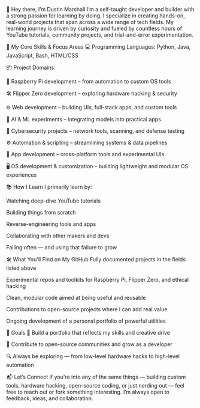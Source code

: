 👋 Hey there, I’m Dustin Marshall
I’m a self-taught developer and builder with a strong passion for learning by doing. I specialize in creating hands-on, real-world projects that span across a wide range of tech fields. My learning journey is driven by curiosity and fueled by countless hours of YouTube tutorials, community projects, and trial-and-error experimentation.

🧠 My Core Skills & Focus Areas
💻 Programming Languages:
Python, Java, JavaScript, Bash, HTML/CSS

📦 Project Domains:

🔧 Raspberry Pi development – from automation to custom OS tools

🛠️ Flipper Zero development – exploring hardware hacking & security

🌐 Web development – building UIs, full-stack apps, and custom tools

🤖 AI & ML experiments – integrating models into practical apps

🔐 Cybersecurity projects – network tools, scanning, and defense testing

⚙️ Automation & scripting – streamlining systems & data pipelines

📱 App development – cross-platform tools and experimental UIs

🖥️ OS development & customization – building lightweight and modular OS experiences

📚 How I Learn
I primarily learn by:

Watching deep-dive YouTube tutorials

Building things from scratch

Reverse-engineering tools and apps

Collaborating with other makers and devs

Failing often — and using that failure to grow

🛠️ What You'll Find on My GitHub
Fully documented projects in the fields listed above

Experimental repos and toolkits for Raspberry Pi, Flipper Zero, and ethical hacking

Clean, modular code aimed at being useful and reusable

Contributions to open-source projects where I can add real value

Ongoing development of a personal portfolio of powerful utilities

🎯 Goals
📂 Build a portfolio that reflects my skills and creative drive

🤝 Contribute to open-source communities and grow as a developer

🔍 Always be exploring — from low-level hardware hacks to high-level automation

📬 Let’s Connect
If you're into any of the same things — building custom tools, hardware hacking, open-source coding, or just nerding out — feel free to reach out or fork something interesting. I’m always open to feedback, ideas, and collaboration.
